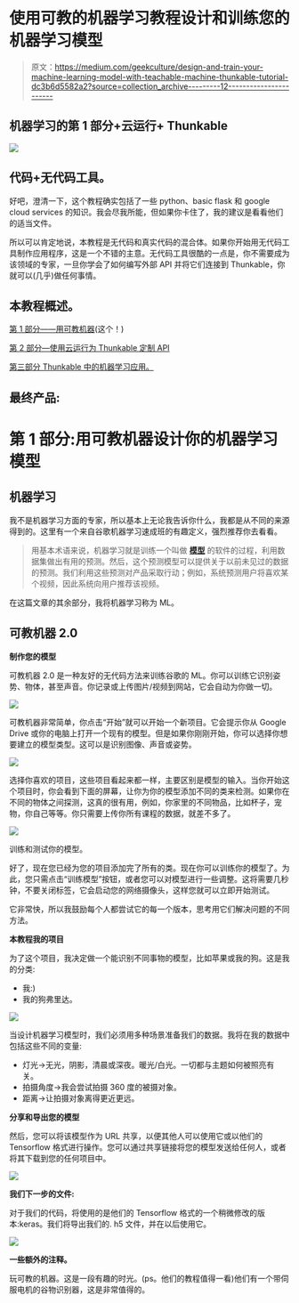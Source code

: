 # 使用可教的机器学习教程设计和训练您的机器学习模型

> 原文：<https://medium.com/geekculture/design-and-train-your-machine-learning-model-with-teachable-machine-thunkable-tutorial-dc3b6d5582a2?source=collection_archive---------12----------------------->

## 机器学习的第 1 部分+云运行+ Thunkable

![](img/8d3d69fe55172028756e7b7e4cd0dac1.png)

## 代码+无代码工具。

好吧，澄清一下，这个教程确实包括了一些 python、basic flask 和 google cloud services 的知识。我会尽我所能，但如果你卡住了，我的建议是看看他们的适当文件。

所以可以肯定地说，本教程是无代码和真实代码的混合体。如果你开始用无代码工具制作应用程序，这是一个不错的主意。无代码工具很酷的一点是，你不需要成为该领域的专家，一旦你学会了如何编写外部 API 并将它们连接到 Thunkable，你就可以(几乎)做任何事情。

## 本教程概述。

[第 1 部分——用可教机器](https://sogalanbat.medium.com/design-and-train-your-machine-learning-model-with-teachable-machine-thunkable-tutorial-dc3b6d5582a2)(这个！)

[第 2 部分—使用云运行为 Thunkable 定制 API](https://sogalanbat.medium.com/custom-api-for-keras-model-using-cloud-run-9d367a2ea5e8)

[第三部分 Thunkable 中的机器学习应用。](https://sogalanbat.medium.com/machine-learning-app-in-thunkable-df6b1ee8bf44)

## 最终产品:

# 第 1 部分:用可教机器设计你的机器学习模型

## 机器学习

我不是机器学习方面的专家，所以基本上无论我告诉你什么，我都是从不同的来源得到的。这里有一个来自谷歌机器学习速成班的有趣定义，强烈推荐你去看看。

> 用基本术语来说，机器学习就是训练一个叫做 [**模型**](https://developers.google.com/machine-learning/glossary#model) 的软件的过程，利用数据集做出有用的预测。然后，这个预测模型可以提供关于以前未见过的数据的预测。我们利用这些预测对产品采取行动；例如，系统预测用户将喜欢某个视频，因此系统向用户推荐该视频。

在这篇文章的其余部分，我将机器学习称为 ML。

## 可教机器 2.0

**制作您的模型**

可教机器 2.0 是一种友好的无代码方法来训练谷歌的 ML。你可以训练它识别姿势、物体，甚至声音。你记录或上传图片/视频到网站，它会自动为你做一切。

![](img/e2816f37ffa3e227ebabf2d59fad2991.png)

可教机器非常简单，你点击“开始”就可以开始一个新项目。它会提示你从 Google Drive 或你的电脑上打开一个现有的模型。但是如果你刚刚开始，你可以选择你想要建立的模型类型。这可以是识别图像、声音或姿势。

![](img/726654074545a027ab1253b4508eade9.png)

选择你喜欢的项目，这些项目看起来都一样，主要区别是模型的输入。当你开始这个项目时，你会看到下面的屏幕，让你为你的模型添加不同的类来检测。如果你在不同的物体之间探测，这真的很有用，例如，你家里的不同物品，比如杯子，宠物，你自己等等。你只需要上传你所有课程的数据，就差不多了。

![](img/ef2d5a120e6395a0efbe04eb5ad6c31b.png)

训练和测试你的模型。

好了，现在您已经为您的项目添加完了所有的类。现在你可以训练你的模型了。为此，您只需点击“训练模型”按钮，或者您可以对模型进行一些调整。这将需要几秒钟，不要关闭标签，它会启动您的网络摄像头，这样您就可以立即开始测试。

它非常快，所以我鼓励每个人都尝试它的每一个版本，思考用它们解决问题的不同方法。

**本教程我的项目**

为了这个项目，我决定做一个能识别不同事物的模型，比如苹果或我的狗。这是我的分类:

*   我:)
*   我的狗弗里达。

![](img/d816be99a17d18247a2d0cf096ccf406.png)

当设计机器学习模型时，我们必须用多种场景准备我们的数据。我将在我的数据中包括这些不同的变量:

*   灯光→无光，阴影，清晨或深夜。暖光/白光。一切都与主题如何被照亮有关。
*   拍摄角度→我会尝试拍摄 360 度的被摄对象。
*   距离→让拍摄对象离得更近更远。

**分享和导出您的模型**

然后，您可以将该模型作为 URL 共享，以便其他人可以使用它或以他们的 Tensorflow 格式进行操作。您可以通过共享链接将您的模型发送给任何人，或者将其下载到您的任何项目中。

![](img/2707b27a707a77960e0fe62f1ebf1c2a.png)

**我们下一步的文件:**

对于我们的代码，将使用的是他们的 Tensorflow 格式的一个稍微修改的版本:keras。我们将导出我们的. h5 文件，并在以后使用它。

![](img/7a0f2e758db93887bc17d1bbaf69cb55.png)

**一些额外的注释。**

玩可教的机器。这是一段有趣的时光。(ps。他们的教程值得一看)他们有一个带伺服电机的谷物识别器，这是非常值得的。